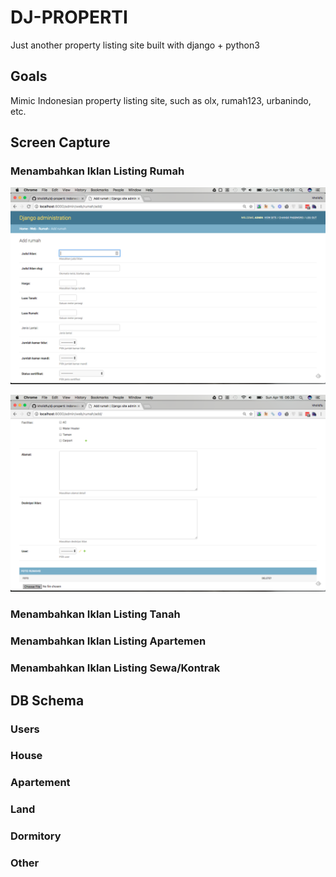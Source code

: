 # DJ-PROPERTI

Just another property listing site built with django + python3
	
## Goals

Mimic Indonesian property listing site, such as olx, rumah123,
urbanindo, etc.

## Screen Capture

### Menambahkan Iklan Listing Rumah

![Add new listing 1](https://github.com/kholidfu/dj-properti/blob/dev/screenshot/Screen%20Shot%202017-04-16%20at%206.28.31%20AM.png?raw=true "Add new listing 1")

![Add new listing 2](https://github.com/kholidfu/dj-properti/blob/dev/screenshot/Screen%20Shot%202017-04-16%20at%206.28.44%20AM.png?raw=true "Add new listing 2")

### Menambahkan Iklan Listing Tanah

### Menambahkan Iklan Listing Apartemen

### Menambahkan Iklan Listing Sewa/Kontrak

## DB Schema

### Users

### House

### Apartement

### Land

### Dormitory

### Other

